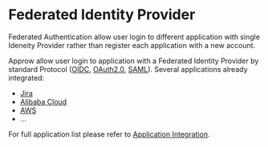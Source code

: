 # Federated Identity Provider

<LastUpdated/>

Federated Authentication allow user login to different application with single Ideneity Provider rather than register each application with a new account. 

Approw allow user login to application with a Federated Identity Provider by standard Protocol ([OIDC](/docs/en/guides/federation/oidc.md), [OAuth2.0](/docs/en/guides/federation/oauth.md), [SAML](/docs/en/guides/federation/saml.md)). Several applications already integrated:


- [Jira](/docs/en/integration/jira/)
- [Alibaba Cloud](/docs/en/integration/ali-cloud-intl/)
- [AWS](/docs/en/integration/aws/)
- ... 

For full application list please refer to [Application Integration](/docs/en/integration/).

